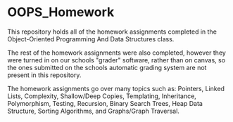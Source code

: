# OOPS_Homework
This repository holds all of the homework assignments completed in the Object-Oriented Programming And Data Structures class.

The rest of the homework assignments were also completed, however they were turned in on our schools "grader" software, rather than on canvas, so the ones submitted on the schools automatic grading system are not present in this repository. 

The homework assignments go over many topics such as: Pointers, Linked Lists, Complexity, Shallow/Deep Copies, Templating, Inheritance, Polymorphism, Testing, Recursion, Binary Search Trees, Heap Data Structure, Sorting Algorithms, and Graphs/Graph Traversal.
